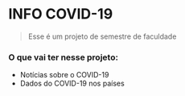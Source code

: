# INFO COVID-19

> Esse é um projeto de semestre de faculdade

### O que vai ter nesse projeto:
- Notícias sobre o COVID-19
- Dados do COVID-19 nos países